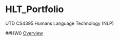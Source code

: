 # HLT_Portfolio
UTD CS4395 Humans Language Technology (NLP)

##HW0
[Overview](/Overview%20Of%20NLP.pdf)

